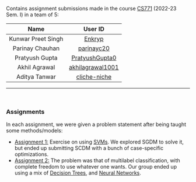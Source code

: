 Contains assignment submissions made in the course [CS771](https://web.cse.iitk.ac.in/users/purushot/courses/ml/2022-23-a/) (2022-23 Sem. I) in a team of 5:


|Name|User ID|
|:-:|:-:|
|Kunwar Preet Singh|[Enkryp](https://github.com/Enkryp)|
|Parinay Chauhan|[parinayc20](https://github.com/parinayc20)|
|Pratyush Gupta|[PratyushGupta0](https://github.com/PratyushGupta0)|
|Akhil Agrawal|[akhilagrawal1001](https://github.com/akhilagrawal1001)|
|Aditya Tanwar|[cliche-niche](https://github.com/cliche-niche)|
---

<br>

### Assignments
In each assignment, we were given a problem statement after being taught some methods/models:

+ [<u>Assignment 1:</u>](./assn1/) Exercise on using [SVMs](https://en.wikipedia.org/wiki/Support-vector_machine). We explored SGDM to solve it, but ended up submitting SCDM with a bunch of case-specific optimizations.
+ [<u>Assignment 2:</u>](./assn2/) The problem was that of multilabel classification, with complete freedom to use whatever one wants. Our group ended up using a mix of [Decision Trees](https://en.wikipedia.org/wiki/Decision_tree), and [Neural Networks](https://en.wikipedia.org/wiki/Artificial_neural_network).